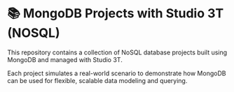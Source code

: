 # 📚 MongoDB Projects with Studio 3T (NOSQL)

This repository contains a collection of NoSQL database projects built using MongoDB and managed with Studio 3T.

Each project simulates a real-world scenario to demonstrate how MongoDB can be used for flexible, scalable data modeling and querying.
